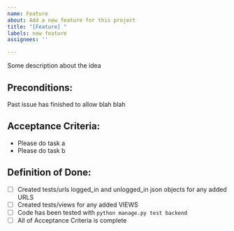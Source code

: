 ```yaml
---
name: Feature
about: Add a new feature for this project
title: "[Feature] "
labels: new feature
assignees: ''

---
```


Some description about the idea

## Preconditions:
Past issue has finished to allow blah blah

## Acceptance Criteria:
- Please do task a
- Please do task b

## Definition of Done:
- [ ] Created tests/urls logged_in and unlogged_in json objects for any added URLS
- [ ] Created tests/views for any added VIEWS
- [ ] Code has been tested with `python manage.py test backend`
- [ ] All of Acceptance Criteria is complete
